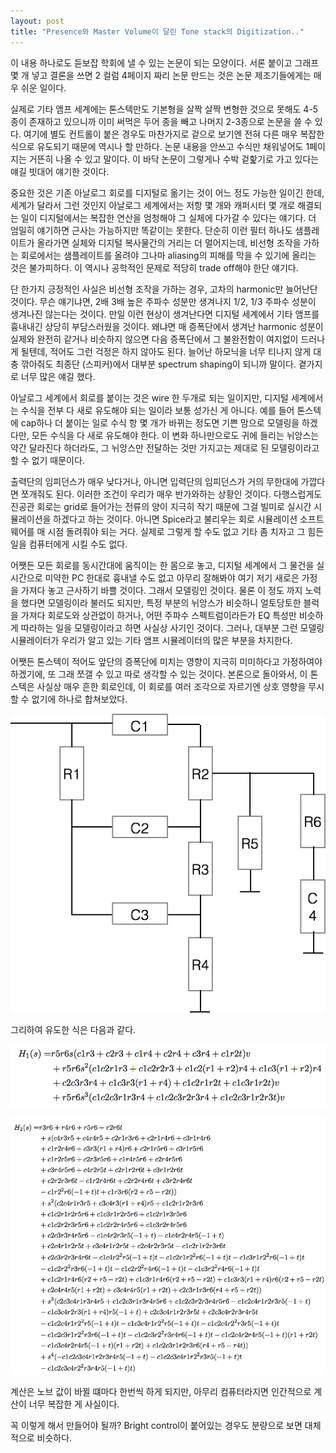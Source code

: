 ```yaml
---
layout: post
title: "Presence와 Master Volume이 달린 Tone stack의 Digitization.."
---
```



이 내용 하나로도 듣보잡 학회에 낼 수 있는 논문이 되는 모양이다. 서론 붙이고 그래프 몇 개 넣고 결론을 쓰면 2 컬럼 4페이지 짜리 논문 만드는 것은 논문 제조기들에게는 매우 쉬운 일이다. 




실제로 기타 앰프 세계에는 톤스텍만도 기본형을 살짝 살짝 변형한 것으로 못해도 4-5 종이 존재하고 있으니까 이미 써먹은 두어 종을 빼고 나머지 2-3종으로 논문을 쓸 수 있다. 여기에 별도 컨트롤이 붙은 경우도 마찬가지로 겉으로 보기엔 전혀 다른 매우 복잡한 식으로 유도되기 때문에 역시나 할 만하다. 논문 내용을 안쓰고 수식만 채워넣어도 1페이지는 거뜬히 나올 수 있고 말이다. 이 바닥 논문이 그렇게나 수박 겉핥기로 가고 있다는 얘길 빗대어 얘기한 것이다. 




중요한 것은 기존 아날로그 회로를 디지털로 옮기는 것이 어느 정도 가능한 일이긴 한데, 세계가 달라서 그런 것인지 아날로그 세계에서는 저항 몇 개와 캐퍼시터 몇 개로 해결되는 일이 디지털에서는 복잡한 연산을 엄청해야 그 실체에 다가갈 수 있다는 얘기다. 더 엄밀히 얘기하면 근사는 가능하지만 똑같이는 못한다. 단순히 이런 필터 하나도 샘플레이트가 올라가면 실체와 디지털 복사물간의 거리는 더 멀어지는데, 비선형 조작을 가하는 회로에서는 샘플레이트를 올려야 그나마 aliasing의 피해를 막을 수 있기에 올리는 것은 불가피하다. 이 역시나 공학적인 문제로 적당히 trade off해야 한단 얘기다.




단 한가지 긍정적인 사실은 비선형 조작을 가하는 경우, 고차의 harmonic만 늘어난단 것이다. 무슨 얘기냐면, 2배 3배 높은 주파수 성분만 생겨나지 1/2, 1/3 주파수 성분이 생겨나진 않는다는 것이다. 만일 이런 현상이 생겨난다면 디지털 세계에서 기타 앰프를 흉내내긴 상당히 부담스러웠을 것이다. 왜냐면 매 증폭단에서 생겨난 harmonic 성분이 실제와 완전히 같거나 비슷하지 않으면 다음 증폭단에서 그 불완전함이 여지없이 드러나게 될텐데, 적어도 그런 걱정은 하지 않아도 된다. 늘어난 하모닉을 너무 티나지 않게 대충 깎아줘도 최종단 (스피커)에서 대부분 spectrum shaping이 되니까 말이다. 곁가지로 너무 많은 얘길 했다. 




아날로그 세계에서 회로를 붙이는 것은 wire 한 두개로 되는 일이지만, 디지털 세계에서는 수식을 전부 다 새로 유도해야 되는 일이라 보통 성가신 게 아니다. 예를 들어 톤스텍에 cap하나 더 붙이는 일로 수식 항 몇 개가 바뀌는 정도면 기쁜 맘으로 모델링을 하겠다만, 모든 수식을 다 새로 유도해야 한다. 이 변화 하나만으로도 귀에 들리는 뉘앙스는 약간 달라진다 하더라도, 그 뉘앙스만 전달하는 것만 가지고는 제대로 된 모델링이라고 할 수 없기 때문이다.




출력단의 임피던스가 매우 낮다거나, 아니면 입력단의 임피던스가 거의 무한대에 가깝다면 쪼개줘도 된다. 이러한 조건이 우리가 매우 반가와하는 상황인 것이다. 다행스럽게도 진공관 회로는 grid로 들어가는 전류의 양이 지극히 작기 때문에 그걸 빌미로 실시간 시뮬레이션을 하겠다고 하는 것이다. 아니면 Spice라고 불리우는 회로 시뮬레이션 소프트웨어를 매 시점 돌려줘야 되는 거다. 실제로 그렇게 할 수도 없고 기타 좀 치자고 그 힘든 일을 컴퓨터에게 시킬 수도 없다. 




어쨋든 모든 회로를 동시간대에 움직이는 한 몸으로 놓고, 디지털 세계에서 그 물건을 실시간으로 미약한 PC 한대로 흉내낼 수도 없고 아무리 잘해봐야 여기 저기 새로은 가정을 가져다 놓고 근사하기 바쁠 것이다. 그래서 모델링인 것이다. 물론 이 정도 까지 노력을 했다면 모델링이라 불러도 되지만, 특정 부분의 뉘앙스가 비슷하니 얼토당토한 블럭을 가져다 회로도와 상관없이 하거나, 어떤 주파수 스펙트럼이라든가 EQ 특성만 비슷하게 따라하는 일을 모델링이라고 하면 사실상 사기인 것이다. 그러나, 대부분 그런 모델링 시뮬레이터가 우리가 알고 있는 기타 앰프 시뮬레이터의 많은 부분을 차지한다. 




어쨋든 톤스텍이 적어도 앞단의 증폭단에 미치는 영향이 지극히 미미하다고 가정하여야 하겠기에, 또 그래 쪼갤 수 있고 따로 생각할 수 있는 것이다. 본론으로 돌아와서, 이 톤스텍은 사실상 매우 흔한 회로인데, 이 회로를 여러 조각으로 자르기엔 상호 영향을 무시할 수 없기에 하나로 합쳐보았다. 






![image](/assets/images/2f8e545214e59efdcc1558ac9f778a3b.png)


그리하여 유도한 식은 다음과 같다.




![image](/assets/images/51d84a65b2390f77c9b8f3ea3eb2568f.png)





![image](/assets/images/35f6e819d7c761abcc40ec0623b0646b.png)




계산은 노브 값이 바뀔 떄마다 한번씩 하게 되지만, 아무리 컴퓨터라지면 인간적으로 계산이 너무 복잡한 게 사실이다.

꼭 이렇게 해서 만들어야 될까? Bright control이 붙어있는 경우도 분량으로 보면 대체적으로 비슷하다.









